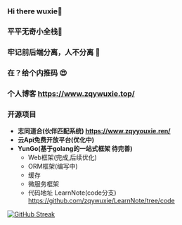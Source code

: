 ### Hi there  wuxie👋
### 平平无奇小全栈🤡
### 牢记前后端分离，人不分离 🥴
### 在？给个内推码 😍
### 个人博客 https://www.zqywuxie.top/ 
### 开源项目
- **志同道合(伙伴匹配系统) https://www.zqyyouxie.ren/**
- **云Api免费开放平台(优化中)**
- **YunGo(基于golang的一站式框架 待完善)**
  - Web框架(完成,后续优化)
  - ORM框架(编写中)
  - 缓存
  - 微服务框架
  - 代码地址 LearnNote(code分支) https://github.com/zqywuxie/LearnNote/tree/code



[![GitHub Streak](https://streak-stats.demolab.com/?user=zqywuxie)](https://git.io/streak-stats)

